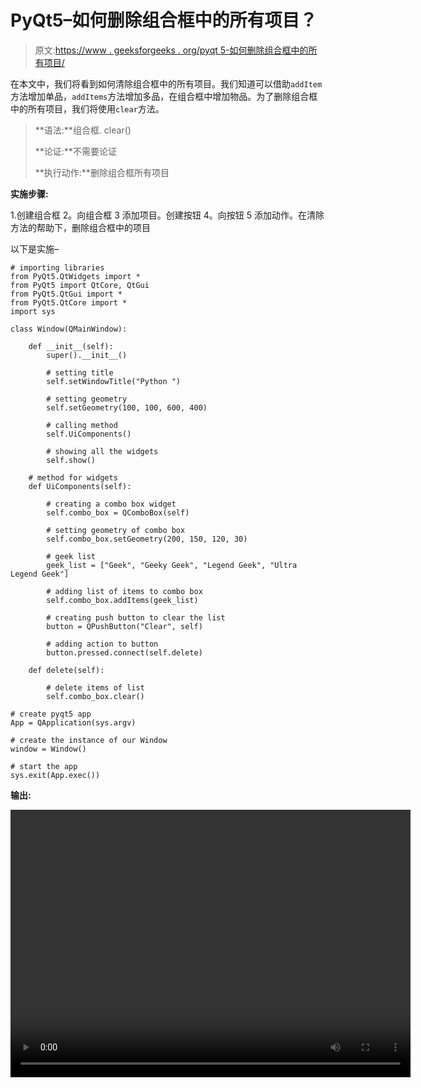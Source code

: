 # PyQt5–如何删除组合框中的所有项目？

> 原文:[https://www . geeksforgeeks . org/pyqt 5-如何删除组合框中的所有项目/](https://www.geeksforgeeks.org/pyqt5-how-to-delete-all-the-items-in-combobox/)

在本文中，我们将看到如何清除组合框中的所有项目。我们知道可以借助`addItem`方法增加单品，`addItems`方法增加多品，在组合框中增加物品。为了删除组合框中的所有项目，我们将使用`clear`方法。

> **语法:**组合框. clear()
> 
> **论证:**不需要论证
> 
> **执行动作:**删除组合框所有项目

**实施步骤:**

1.创建组合框
2。向组合框
3 添加项目。创建按钮
4。向按钮
5 添加动作。在清除方法的帮助下，删除组合框中的项目

以下是实施–

```
# importing libraries
from PyQt5.QtWidgets import * 
from PyQt5 import QtCore, QtGui
from PyQt5.QtGui import * 
from PyQt5.QtCore import * 
import sys

class Window(QMainWindow):

    def __init__(self):
        super().__init__()

        # setting title
        self.setWindowTitle("Python ")

        # setting geometry
        self.setGeometry(100, 100, 600, 400)

        # calling method
        self.UiComponents()

        # showing all the widgets
        self.show()

    # method for widgets
    def UiComponents(self):

        # creating a combo box widget
        self.combo_box = QComboBox(self)

        # setting geometry of combo box
        self.combo_box.setGeometry(200, 150, 120, 30)

        # geek list
        geek_list = ["Geek", "Geeky Geek", "Legend Geek", "Ultra Legend Geek"]

        # adding list of items to combo box
        self.combo_box.addItems(geek_list)

        # creating push button to clear the list
        button = QPushButton("Clear", self)

        # adding action to button
        button.pressed.connect(self.delete)

    def delete(self):

        # delete items of list
        self.combo_box.clear()

# create pyqt5 app
App = QApplication(sys.argv)

# create the instance of our Window
window = Window()

# start the app
sys.exit(App.exec())
```

**输出:**

<video class="wp-video-shortcode" id="video-396225-1" width="640" height="428" preload="metadata" controls=""><source type="video/mp4" src="https://media.geeksforgeeks.org/wp-content/uploads/20200410225651/Python-10-04-2020-22_55_22.mp4?_=1">[https://media.geeksforgeeks.org/wp-content/uploads/20200410225651/Python-10-04-2020-22_55_22.mp4](https://media.geeksforgeeks.org/wp-content/uploads/20200410225651/Python-10-04-2020-22_55_22.mp4)</video>